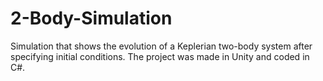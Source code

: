 # 2-Body-Simulation
Simulation that shows the evolution of a Keplerian two-body system after specifying initial conditions. The project was made in Unity and coded in C#.

